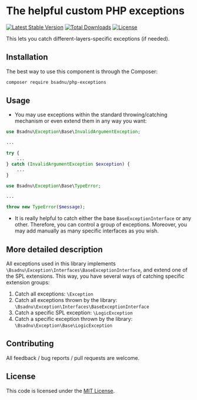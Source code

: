 # The helpful custom PHP exceptions

[![Latest Stable Version](https://poser.pugx.org/bsadnu/php-exceptions/v/stable)](https://packagist.org/packages/bsadnu/helpers-box) 
[![Total Downloads](https://poser.pugx.org/bsadnu/php-exceptions/downloads)](https://packagist.org/packages/bsadnu/helpers-box) 
[![License](https://poser.pugx.org/bsadnu/php-exceptions/license)](https://packagist.org/packages/bsadnu/helpers-box)

This lets you catch different-layers-specific exceptions (if needed).

## Installation

The best way to use this component is through the Composer:

```BASH
composer require bsadnu/php-exceptions
```

## Usage

- You may use exceptions within the standard throwing/catching mechanism or even extend them in any way you want:

```php
use Bsadnu\Exception\Base\InvalidArgumentException;

...

try {
    ...
} catch (InvalidArgumentException $exception) {
    ...
} 
```

```php
use Bsadnu\Exception\Base\TypeError;

...

throw new TypeError($message);
```

- It is really helpful to catch either the base `BaseExceptionInterface` or any other. Therefore, you can control a group of exceptions. Moreover, you may add manually as many specific interfaces as you wish. 

## More detailed description

All exceptions used in this library implements `\Bsadnu\Exception\Interfaces\BaseExceptionInterface`, and extend one of the SPL extensions. This way, you have several ways of catching specific extension groups:
1. Catch all exceptions: `\Exception`
2. Catch all exceptions thrown by the library:
`\Bsadnu\Exception\Interfaces\BaseExceptionInterface`
3. Catch a specific SPL exception: `\LogicException`
4. Catch a specific exception thrown by the library:
`\Bsadnu\Exception\Base\LogicException`

## Contributing

All feedback / bug reports / pull requests are welcome.

## License

This code is licensed under the [MIT License](LICENSE).
